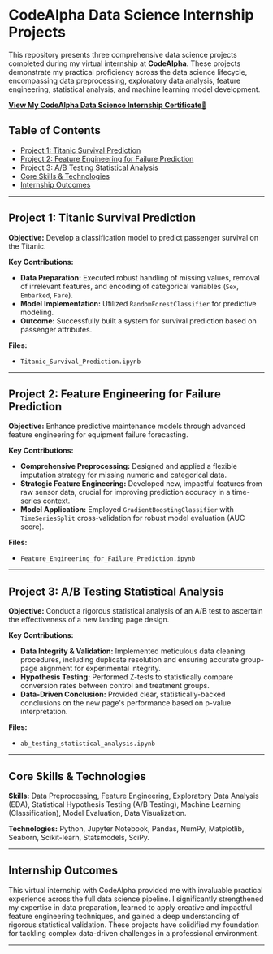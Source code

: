 # CodeAlpha Data Science Internship Projects

This repository presents three comprehensive data science projects completed during my virtual internship at **CodeAlpha**. These projects demonstrate my practical proficiency across the data science lifecycle, encompassing data preprocessing, exploratory data analysis, feature engineering, statistical analysis, and machine learning model development.

[**View My CodeAlpha Data Science Internship Certificate📜**](https://drive.google.com/file/d/1ajdjypsDqqSTCETwRFzPCBD-5OxC9uoF/view?usp=sharing)

## Table of Contents

- [Project 1: Titanic Survival Prediction](#project-1-titanic-survival-prediction)
- [Project 2: Feature Engineering for Failure Prediction](#project-2-feature-engineering-for-failure-prediction)
- [Project 3: A/B Testing Statistical Analysis](#project-3-ab-testing-statistical-analysis)
- [Core Skills & Technologies](#core-skills--technologies)
- [Internship Outcomes](#internship-outcomes)

---

## Project 1: Titanic Survival Prediction

**Objective:** Develop a classification model to predict passenger survival on the Titanic.

**Key Contributions:**

- **Data Preparation:** Executed robust handling of missing values, removal of irrelevant features, and encoding of categorical variables (`Sex`, `Embarked`, `Fare`).
- **Model Implementation:** Utilized `RandomForestClassifier` for predictive modeling.
- **Outcome:** Successfully built a system for survival prediction based on passenger attributes.

**Files:**

- `Titanic_Survival_Prediction.ipynb`

---

## Project 2: Feature Engineering for Failure Prediction

**Objective:** Enhance predictive maintenance models through advanced feature engineering for equipment failure forecasting.

**Key Contributions:**

- **Comprehensive Preprocessing:** Designed and applied a flexible imputation strategy for missing numeric and categorical data.
- **Strategic Feature Engineering:** Developed new, impactful features from raw sensor data, crucial for improving prediction accuracy in a time-series context.
- **Model Application:** Employed `GradientBoostingClassifier` with `TimeSeriesSplit` cross-validation for robust model evaluation (AUC score).

**Files:**

- `Feature_Engineering_for_Failure_Prediction.ipynb`

---

## Project 3: A/B Testing Statistical Analysis

**Objective:** Conduct a rigorous statistical analysis of an A/B test to ascertain the effectiveness of a new landing page design.

**Key Contributions:**

- **Data Integrity & Validation:** Implemented meticulous data cleaning procedures, including duplicate resolution and ensuring accurate group-page alignment for experimental integrity.
- **Hypothesis Testing:** Performed Z-tests to statistically compare conversion rates between control and treatment groups.
- **Data-Driven Conclusion:** Provided clear, statistically-backed conclusions on the new page's performance based on p-value interpretation.

**Files:**

- `ab_testing_statistical_analysis.ipynb`

---

## Core Skills & Technologies

**Skills:** Data Preprocessing, Feature Engineering, Exploratory Data Analysis (EDA), Statistical Hypothesis Testing (A/B Testing), Machine Learning (Classification), Model Evaluation, Data Visualization.

**Technologies:** Python, Jupyter Notebook, Pandas, NumPy, Matplotlib, Seaborn, Scikit-learn, Statsmodels, SciPy.

---

## Internship Outcomes

This virtual internship with CodeAlpha provided me with invaluable practical experience across the full data science pipeline. I significantly strengthened my expertise in data preparation, learned to apply creative and impactful feature engineering techniques, and gained a deep understanding of rigorous statistical validation. These projects have solidified my foundation for tackling complex data-driven challenges in a professional environment.

---
